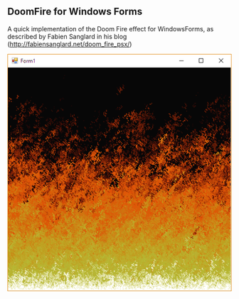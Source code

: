 ## DoomFire for Windows Forms

A quick implementation of the Doom Fire effect for WindowsForms, as described by Fabien Sanglard in his blog (http://fabiensanglard.net/doom_fire_psx/)

![](screen.png)
